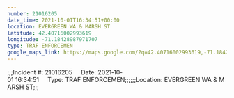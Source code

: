 ```yaml
---
number: 21016205
date_time: 2021-10-01T16:34:51+00:00
location: EVERGREEN WA & MARSH ST
latitude: 42.40716002993619
longitude: -71.18428987971707
type: TRAF ENFORCEMEN
google_maps_link: https://maps.google.com/?q=42.40716002993619,-71.18428987971707
---
```


;;;Incident #: 21016205     Date: 2021‐10‐01 16:34:51     Type: TRAF ENFORCEMEN;;;;;;Location: EVERGREEN WA & MARSH ST;;;
